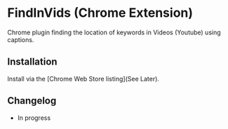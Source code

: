 # FindInVids (Chrome Extension)

Chrome plugin finding the location of keywords in Videos (Youtube) using captions.

## Installation

Install via the [Chrome Web Store listing](See Later).

## Changelog

* In progress

